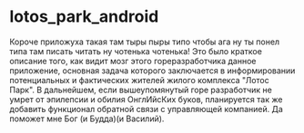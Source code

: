 # lotos_park_android
Короче приложуха такая там тыры пыры типо чтобы ага ну ты понел типа там писать читать ну чотенька чотенька!
Это было краткое описание того, как видит мозг этого гореразработчика данное приложение, основная задача которого заключается в информировании потенциальных и фактических жителей жилого комплекса "Лотос Парк".
В дальнейшем, если вышеупомянутый горе разработчик не умрет от эпилепсии и обилия ОнглИйсКих буков, планируется так же добавить функционал обратной связи с управляющей компанией.
Да поможет мне Бог (и Будда)(и Василий).
